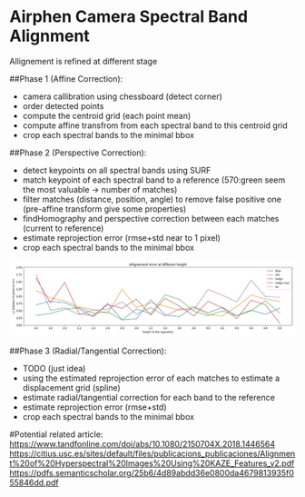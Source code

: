 # Airphen Camera Spectral Band Alignment

Allignement is refined at different stage

##Phase 1 (Affine Correction):
+ camera callibration using chessboard (detect corner)
+ order detected points
+ compute the centroid grid (each point mean)
+ compute affine transfrom from each spectral band to this centroid grid
+ crop each spectral bands to the minimal bbox

##Phase 2 (Perspective Correction):
+ detect keypoints on all spectral bands using SURF
+ match keypoint of each spectral band to a reference (570:green seem the most valuable -> number of matches)
+ filter matches (distance, position, angle) to remove false positive one (pre-affine transform give some properties)
+ findHomography and perspective correction between each matches (current to reference)
+ estimate reprojection error (rmse+std near to 1 pixel)
+ crop each spectral bands to the minimal bbox

![alt text](allignement-rmse.jpg "Reprojection Error")

##Phase 3 (Radial/Tangential Correction):
+ TODO (just idea)
+ using the estimated reprojection error of each matches to estimate a displacement grid (spline)
+ estimate radial/tangential correction for each band to the reference
+ estimate reprojection error (rmse+std)
+ crop each spectral bands to the minimal bbox

#Potential related article:
https://www.tandfonline.com/doi/abs/10.1080/2150704X.2018.1446564
https://citius.usc.es/sites/default/files/publicacions_publicaciones/Alignment%20of%20Hyperspectral%20Images%20Using%20KAZE_Features_v2.pdf
https://pdfs.semanticscholar.org/25b6/4d89abdd36e0800da4679813935f055846dd.pdf